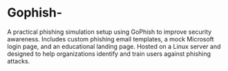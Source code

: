 # Gophish-
A practical phishing simulation setup using GoPhish to improve security awareness. Includes custom phishing email templates, a mock Microsoft login page, and an educational landing page. Hosted on a Linux server and designed to help organizations identify and train users against phishing attacks.
